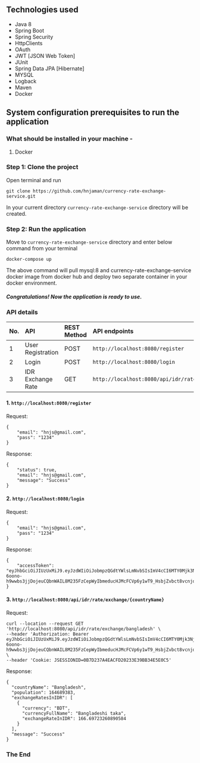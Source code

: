 ## Technologies used
- Java 8
- Spring Boot
- Spring Security
- HttpClients
- OAuth
- JWT [JSON Web Token]
- JUnit
- Spring Data JPA [Hibernate]
- MYSQL
- Logback
- Maven
- Docker


## System configuration prerequisites to run the application
### What should be installed in your machine -
1. Docker


### Step 1: Clone the project
Open terminal and run
````
git clone https://github.com/hnjaman/currency-rate-exchange-service.git
````
In your current directory ``currency-rate-exchange-service`` directory will be created.


### Step 2: Run the application
Move to ``currency-rate-exchange-service`` directory and enter below command from your terminal 
````
docker-compose up
````

The above command will pull mysql:8 and currency-rate-exchange-service docker image from docker hub and deploy 
 two separate container in your docker environment. 

##### Congratulations! Now the application is ready to use.


### API details

|No.| API              | REST Method   | API endpoints                                                |
|---|:-----------------|:--------------|:-------------------------------------------------------------|
|1  |User Registration |POST           |``http://localhost:8080/register``                            |
|2  |Login             |POST           |``http://localhost:8080/login``                               |
|3  |IDR Exchange Rate |GET            |``http://localhost:8080/api/idr/rate/exchange/{countryName}`` |


#### 1. ``http://localhost:8080/register``

Request:
````
{
    "email": "hnjs@gmail.com",
    "pass": "1234"
}
````

Response:
````
{
    "status": true,
    "email": "hnjs@gmail.com",
    "message": "Success"
}
````


#### 2. ``http://localhost:8080/login``

Request:
````
{
    "email": "hnjs@gmail.com",
    "pass": "1234"
}
````

Response:
````
{
    "accessToken": "eyJhbGciOiJIUzUxMiJ9.eyJzdWIiOiJobmpzQGdtYWlsLmNvbSIsImV4cCI6MTY0Mjk3NjUzOSwiaWF0IjoxNjQyOTc1OTM5fQ.jwR-6oono-h9wwbs3jjDojeuCQbnWAIL8M235FzCepWyIbmeducHJMcFCVp6y1wT9_HsbjZvbct8vcnjo5rrow"
}
````

#### 3. ``http://localhost:8080/api/idr/rate/exchange/{countryName}``

Request:
````
curl --location --request GET 'http://localhost:8080/api/idr/rate/exchange/bangladesh' \
--header 'Authorization: Bearer eyJhbGciOiJIUzUxMiJ9.eyJzdWIiOiJobmpzQGdtYWlsLmNvbSIsImV4cCI6MTY0Mjk3NjUzOSwiaWF0IjoxNjQyOTc1OTM5fQ.jwR-6oono-h9wwbs3jjDojeuCQbnWAIL8M235FzCepWyIbmeducHJMcFCVp6y1wT9_HsbjZvbct8vcnjo5rrow' \
--header 'Cookie: JSESSIONID=0B7D237A4EACFD20233E39BB34E5E0C5'
````

Response:
````
{
  "countryName": "Bangladesh",
  "population": 164689383,
  "exchangeRatesInIDR": [
    {
      "currency": "BDT",
      "currencyFullName": "Bangladeshi taka",
      "exchangeRateInIDR": 166.69723260890584
    }
  ],
  "message": "Success"
}
````

### The End

